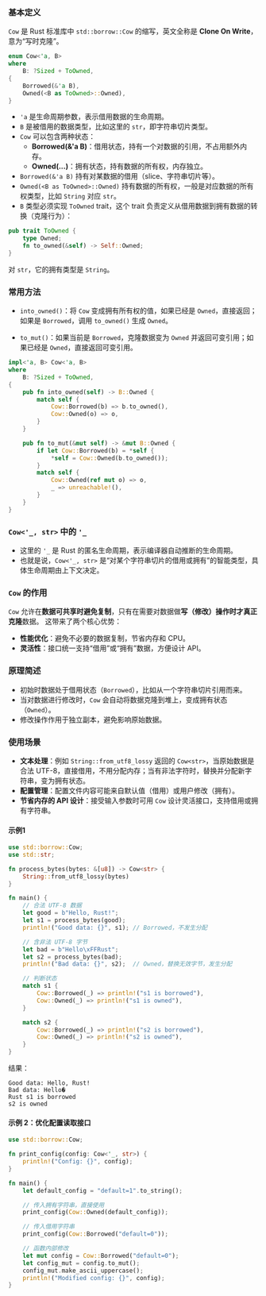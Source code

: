 ### 基本定义
`Cow` 是 Rust 标准库中 `std::borrow::Cow` 的缩写，英文全称是 **Clone On Write**，意为“写时克隆”。
```rust
enum Cow<'a, B>
where
    B: ?Sized + ToOwned,
{
    Borrowed(&'a B),
    Owned(<B as ToOwned>::Owned),
}


```
- `'a` 是生命周期参数，表示借用数据的生命周期。
- `B` 是被借用的数据类型，比如这里的 `str`，即字符串切片类型。
- `Cow` 可以包含两种状态：
    - **Borrowed(&'a B)**：借用状态，持有一个对数据的引用，不占用额外内存。
    - **Owned(...)**：拥有状态，持有数据的所有权，内存独立。
-  `Borrowed(&'a B)` 持有对某数据的借用（slice、字符串切片等）。
- `Owned(<B as ToOwned>::Owned)` 持有数据的所有权，一般是对应数据的所有权类型，比如 `String` 对应 `str`。
- `B` 类型必须实现 `ToOwned` trait，这个 trait 负责定义从借用数据到拥有数据的转换（克隆行为）：
```rust
pub trait ToOwned {
    type Owned;
    fn to_owned(&self) -> Self::Owned;
}

```
对 `str`，它的拥有类型是 `String`。
### 常用方法
- `into_owned()`：将 `Cow` 变成拥有所有权的值，如果已经是 `Owned`，直接返回；如果是 `Borrowed`，调用 `to_owned()` 生成 `Owned`。
    
- `to_mut()`：如果当前是 `Borrowed`，克隆数据变为 `Owned` 并返回可变引用；如果已经是 `Owned`，直接返回可变引用。
```rust
impl<'a, B> Cow<'a, B>
where
    B: ?Sized + ToOwned,
{
    pub fn into_owned(self) -> B::Owned {
        match self {
            Cow::Borrowed(b) => b.to_owned(),
            Cow::Owned(o) => o,
        }
    }

    pub fn to_mut(&mut self) -> &mut B::Owned {
        if let Cow::Borrowed(b) = *self {
            *self = Cow::Owned(b.to_owned());
        }
        match self {
            Cow::Owned(ref mut o) => o,
            _ => unreachable!(),
        }
    }
}


```



### `Cow<'_, str>` 中的 `'_`

- 这里的 `'_` 是 Rust 的匿名生命周期，表示编译器自动推断的生命周期。
- 也就是说，`Cow<'_, str>` 是“对某个字符串切片的借用或拥有”的智能类型，具体生命周期由上下文决定。
### `Cow` 的作用

`Cow` 允许在**数据可共享时避免复制**，只有在需要对数据做**写（修改）操作时才真正克隆**数据。
这带来了两个核心优势：
- **性能优化**：避免不必要的数据复制，节省内存和 CPU。
- **灵活性**：接口统一支持“借用”或“拥有”数据，方便设计 API。
### 原理简述
- 初始时数据处于借用状态（`Borrowed`），比如从一个字符串切片引用而来。
- 当对数据进行修改时，`Cow` 会自动将数据克隆到堆上，变成拥有状态（`Owned`）。
- 修改操作作用于独立副本，避免影响原始数据。
### 使用场景
- **文本处理**：例如 `String::from_utf8_lossy` 返回的 `Cow<str>`，当原始数据是合法 UTF-8，直接借用，不用分配内存；当有非法字符时，替换并分配新字符串，变为拥有状态。
- **配置管理**：配置文件内容可能来自默认值（借用）或用户修改（拥有）。
- **节省内存的 API 设计**：接受输入参数时可用 `Cow` 设计灵活接口，支持借用或拥有字符串。
#### 示例1
```rust
use std::borrow::Cow;
use std::str;

fn process_bytes(bytes: &[u8]) -> Cow<str> {
    String::from_utf8_lossy(bytes)
}

fn main() {
    // 合法 UTF-8 数据
    let good = b"Hello, Rust!";
    let s1 = process_bytes(good);
    println!("Good data: {}", s1); // Borrowed，不发生分配

    // 含非法 UTF-8 字节
    let bad = b"Hello\xFFRust";
    let s2 = process_bytes(bad);
    println!("Bad data: {}", s2);  // Owned，替换无效字节，发生分配

    // 判断状态
    match s1 {
        Cow::Borrowed(_) => println!("s1 is borrowed"),
        Cow::Owned(_) => println!("s1 is owned"),
    }

    match s2 {
        Cow::Borrowed(_) => println!("s2 is borrowed"),
        Cow::Owned(_) => println!("s2 is owned"),
    }
}

```
结果：
```
Good data: Hello, Rust! 
Bad data: Hello�
Rust s1 is borrowed
s2 is owned
```
#### 示例 2：优化配置读取接口
```rust
use std::borrow::Cow;

fn print_config(config: Cow<'_, str>) {
    println!("Config: {}", config);
}

fn main() {
    let default_config = "default=1".to_string();

    // 传入拥有字符串，直接使用
    print_config(Cow::Owned(default_config));

    // 传入借用字符串
    print_config(Cow::Borrowed("default=0"));

    // 函数内部修改
    let mut config = Cow::Borrowed("default=0");
    let config_mut = config.to_mut();
    config_mut.make_ascii_uppercase();
    println!("Modified config: {}", config);
}


```